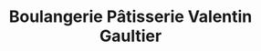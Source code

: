 ---
title: "Boulangerie Pâtisserie Valentin Gaultier"
url: /savonnieres/boulangerie-patisserie-valentin-gaultier/
shop: boulangerie
---